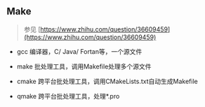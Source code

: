 ## Make

> 参见 [https://www.zhihu.com/question/36609459](https://www.zhihu.com/question/36609459)

- gcc 编译器，C/ Java/ Fortan等，一个源文件

- make 批处理工具，调用Makefile处理多个源文件

- cmake 跨平台批处理工具，调用CMakeLists.txt自动生成Makefile

- qmake 跨平台批处理工具，处理*.pro